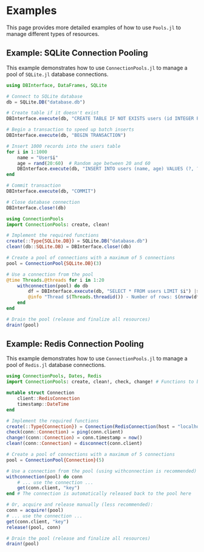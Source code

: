 # Examples

This page provides more detailed examples of how to use `Pools.jl` to manage different types of resources.

## Example: SQLite Connection Pooling

This example demonstrates how to use `ConnectionPools.jl` to manage a pool of `SQLite.jl` database connections.

```julia
using DBInterface, DataFrames, SQLite

# Connect to SQLite database
db = SQLite.DB("database.db")

# Create table if it doesn't exist
DBInterface.execute(db, "CREATE TABLE IF NOT EXISTS users (id INTEGER PRIMARY KEY, name TEXT, age INTEGER)")

# Begin a transaction to speed up batch inserts
DBInterface.execute(db, "BEGIN TRANSACTION")

# Insert 1000 records into the users table
for i in 1:1000
    name = "User$i"
    age = rand(20:60)  # Random age between 20 and 60
    DBInterface.execute(db, "INSERT INTO users (name, age) VALUES (?, ?)", (name, age,))
end

# Commit transaction
DBInterface.execute(db, "COMMIT")

# Close database connection
DBInterface.close!(db)

using ConnectionPools
import ConnectionPools: create, clean!

# Implement the required functions
create(::Type{SQLite.DB}) = SQLite.DB("database.db")
clean!(db::SQLite.DB) = DBInterface.close!(db)

# Create a pool of connections with a maximum of 5 connections
pool = ConnectionPool{SQLite.DB}(3)

# Use a connection from the pool
@time Threads.@threads for i in 1:20
    withconnection(pool) do db
        df = DBInterface.execute(db, "SELECT * FROM users LIMIT $i") |> DataFrame
        @info "Thread $(Threads.threadid()) - Number of rows: $(nrow(df))"
    end
end

# Drain the pool (release and finalize all resources)
drain!(pool)
```

## Example: Redis Connection Pooling

This example demonstrates how to use `ConnectionPools.jl` to manage a pool of `Redis.jl` database connections.

```julia
using ConnectionPools, Dates, Redis
import ConnectionPools: create, clean!, check, change! # Functions to be extended

mutable struct Connection
    client::RedisConnection
    timestamp::DateTime
end

# Implement the required functions
create(::Type{Connection}) = Connection(RedisConnection(host = "localhost", port = 6379, db = 3), now())
check(conn::Connection) = ping(conn.client)
change!(conn::Connection) = conn.timestamp = now()
clean!(conn::Connection) = disconnect(conn.client)

# Create a pool of connections with a maximum of 5 connections
pool = ConnectionPool{Connection}(5)

# Use a connection from the pool (using withconnection is recommended)
withconnection(pool) do conn
    # ... use the connection ...
    get(conn.client, "key")
end # The connection is automatically released back to the pool here

# Or, acquire and release manually (less recommended):
conn = acquire!(pool)
# ... use the connection ...
get(conn.client, "key")
release!(pool, conn)

# Drain the pool (release and finalize all resources)
drain!(pool)
```
